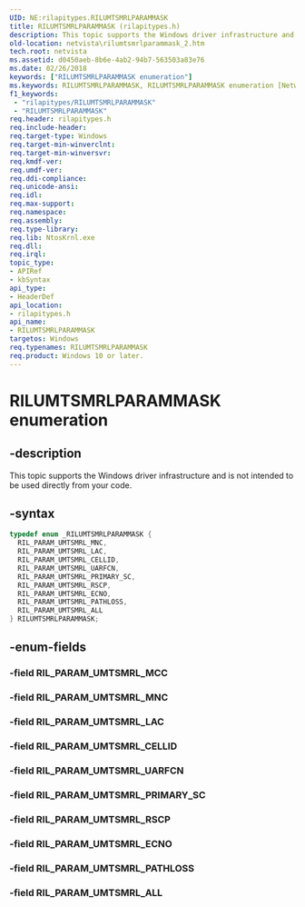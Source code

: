 ```yaml
---
UID: NE:rilapitypes.RILUMTSMRLPARAMMASK
title: RILUMTSMRLPARAMMASK (rilapitypes.h)
description: This topic supports the Windows driver infrastructure and is not intended to be used directly from your code.
old-location: netvista\rilumtsmrlparammask_2.htm
tech.root: netvista
ms.assetid: d0450aeb-8b6e-4ab2-94b7-563503a83e76
ms.date: 02/26/2018
keywords: ["RILUMTSMRLPARAMMASK enumeration"]
ms.keywords: RILUMTSMRLPARAMMASK, RILUMTSMRLPARAMMASK enumeration [Network Drivers Starting with Windows Vista], RIL_PARAM_UMTSMRL_ALL, RIL_PARAM_UMTSMRL_CELLID, RIL_PARAM_UMTSMRL_ECNO, RIL_PARAM_UMTSMRL_LAC, RIL_PARAM_UMTSMRL_MNC, RIL_PARAM_UMTSMRL_PATHLOSS, RIL_PARAM_UMTSMRL_PRIMARY_SC, RIL_PARAM_UMTSMRL_RSCP, RIL_PARAM_UMTSMRL_UARFCN, netvista.rilumtsmrlparammask_2, rilapitypes/RILUMTSMRLPARAMMASK, rilapitypes/RIL_PARAM_UMTSMRL_ALL, rilapitypes/RIL_PARAM_UMTSMRL_CELLID, rilapitypes/RIL_PARAM_UMTSMRL_ECNO, rilapitypes/RIL_PARAM_UMTSMRL_LAC, rilapitypes/RIL_PARAM_UMTSMRL_MNC, rilapitypes/RIL_PARAM_UMTSMRL_PATHLOSS, rilapitypes/RIL_PARAM_UMTSMRL_PRIMARY_SC, rilapitypes/RIL_PARAM_UMTSMRL_RSCP, rilapitypes/RIL_PARAM_UMTSMRL_UARFCN
f1_keywords:
 - "rilapitypes/RILUMTSMRLPARAMMASK"
 - "RILUMTSMRLPARAMMASK"
req.header: rilapitypes.h
req.include-header:
req.target-type: Windows
req.target-min-winverclnt:
req.target-min-winversvr:
req.kmdf-ver:
req.umdf-ver:
req.ddi-compliance:
req.unicode-ansi:
req.idl:
req.max-support:
req.namespace:
req.assembly:
req.type-library:
req.lib: NtosKrnl.exe
req.dll:
req.irql:
topic_type:
- APIRef
- kbSyntax
api_type:
- HeaderDef
api_location:
- rilapitypes.h
api_name:
- RILUMTSMRLPARAMMASK
targetos: Windows
req.typenames: RILUMTSMRLPARAMMASK
req.product: Windows 10 or later.
---
```


# RILUMTSMRLPARAMMASK enumeration


## -description


This topic supports the Windows driver infrastructure and is not intended to be used directly from your code.


## -syntax


```cpp
typedef enum _RILUMTSMRLPARAMMASK {
  RIL_PARAM_UMTSMRL_MNC,
  RIL_PARAM_UMTSMRL_LAC,
  RIL_PARAM_UMTSMRL_CELLID,
  RIL_PARAM_UMTSMRL_UARFCN,
  RIL_PARAM_UMTSMRL_PRIMARY_SC,
  RIL_PARAM_UMTSMRL_RSCP,
  RIL_PARAM_UMTSMRL_ECNO,
  RIL_PARAM_UMTSMRL_PATHLOSS,
  RIL_PARAM_UMTSMRL_ALL
} RILUMTSMRLPARAMMASK;
```


## -enum-fields




### -field RIL_PARAM_UMTSMRL_MCC


### -field RIL_PARAM_UMTSMRL_MNC


### -field RIL_PARAM_UMTSMRL_LAC


### -field RIL_PARAM_UMTSMRL_CELLID


### -field RIL_PARAM_UMTSMRL_UARFCN


### -field RIL_PARAM_UMTSMRL_PRIMARY_SC


### -field RIL_PARAM_UMTSMRL_RSCP


### -field RIL_PARAM_UMTSMRL_ECNO


### -field RIL_PARAM_UMTSMRL_PATHLOSS


### -field RIL_PARAM_UMTSMRL_ALL


